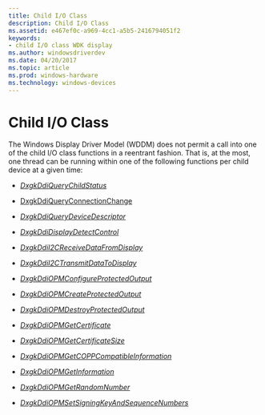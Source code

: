 ```yaml
---
title: Child I/O Class
description: Child I/O Class
ms.assetid: e467ef0c-a969-4cc1-a5b5-2416794051f2
keywords:
- child I/O class WDK display
ms.author: windowsdriverdev
ms.date: 04/20/2017
ms.topic: article
ms.prod: windows-hardware
ms.technology: windows-devices
---
```


# Child I/O Class


The Windows Display Driver Model (WDDM) does not permit a call into one of the child I/O class functions in a reentrant fashion. That is, at the most, one thread can be running within one of the following functions per child device at a given time:

-   [*DxgkDdiQueryChildStatus*](https://docs.microsoft.com/en-us/windows-hardware/drivers/ddi/content/dispmprt/nc-dispmprt-dxgkddi_query_child_status)

-   [DxgkDdiQueryConnectionChange](https://docs.microsoft.com/en-us/windows-hardware/drivers/ddi/content/d3dkmddi/nc-d3dkmddi-dxgkddi_queryconnectionchange)

-   [*DxgkDdiQueryDeviceDescriptor*](https://docs.microsoft.com/en-us/windows-hardware/drivers/ddi/content/dispmprt/nc-dispmprt-dxgkddi_query_device_descriptor)

-   [*DxgkDdiDisplayDetectControl*](https://docs.microsoft.com/en-us/windows-hardware/drivers/ddi/content/d3dkmddi/nc-d3dkmddi-dxgkddi_displaydetectcontrol)

-   [*DxgkDdiI2CReceiveDataFromDisplay*](https://docs.microsoft.com/en-us/windows-hardware/drivers/ddi/content/dispmprt/nc-dispmprt-dxgkddi_i2c_receive_data_from_display)

-   [*DxgkDdiI2CTransmitDataToDisplay*](https://docs.microsoft.com/en-us/windows-hardware/drivers/ddi/content/dispmprt/nc-dispmprt-dxgkddi_i2c_transmit_data_to_display)

-   [*DxgkDdiOPMConfigureProtectedOutput*](https://docs.microsoft.com/en-us/windows-hardware/drivers/ddi/content/dispmprt/nc-dispmprt-dxgkddi_opm_configure_protected_output)

-   [*DxgkDdiOPMCreateProtectedOutput*](https://docs.microsoft.com/en-us/windows-hardware/drivers/ddi/content/dispmprt/nc-dispmprt-dxgkddi_opm_create_protected_output)

-   [*DxgkDdiOPMDestroyProtectedOutput*](https://docs.microsoft.com/en-us/windows-hardware/drivers/ddi/content/dispmprt/nc-dispmprt-dxgkddi_opm_destroy_protected_output)

-   [*DxgkDdiOPMGetCertificate*](https://docs.microsoft.com/en-us/windows-hardware/drivers/ddi/content/dispmprt/nc-dispmprt-dxgkddi_opm_get_certificate)

-   [*DxgkDdiOPMGetCertificateSize*](https://docs.microsoft.com/en-us/windows-hardware/drivers/ddi/content/dispmprt/nc-dispmprt-dxgkddi_opm_get_certificate_size)

-   [*DxgkDdiOPMGetCOPPCompatibleInformation*](https://docs.microsoft.com/en-us/windows-hardware/drivers/ddi/content/dispmprt/nc-dispmprt-dxgkddi_opm_get_copp_compatible_information)

-   [*DxgkDdiOPMGetInformation*](https://docs.microsoft.com/en-us/windows-hardware/drivers/ddi/content/dispmprt/nc-dispmprt-dxgkddi_opm_get_information)

-   [*DxgkDdiOPMGetRandomNumber*](https://docs.microsoft.com/en-us/windows-hardware/drivers/ddi/content/dispmprt/nc-dispmprt-dxgkddi_opm_get_random_number)

-   [*DxgkDdiOPMSetSigningKeyAndSequenceNumbers*](https://docs.microsoft.com/en-us/windows-hardware/drivers/ddi/content/dispmprt/nc-dispmprt-dxgkddi_opm_set_signing_key_and_sequence_numbers)

 

 





